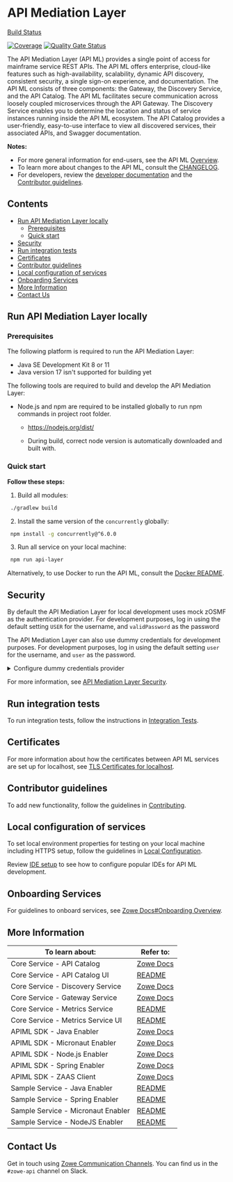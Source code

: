 # API Mediation Layer

[Build Status](https://github.com/zowe/api-layer/actions)

[![Coverage](https://sonarcloud.io/api/project_badges/measure?project=zowe_api-layer&metric=coverage&branch=v2.x.x)](https://sonarcloud.io/dashboard?id=zowe_api-layer)
[![Quality Gate Status](https://sonarcloud.io/api/project_badges/measure?project=zowe_api-layer&metric=alert_status&branch=v2.x.x)](https://sonarcloud.io/dashboard?id=zowe_api-layer)

The API Mediation Layer (API ML) provides a single point of access for mainframe service REST APIs. The API ML offers enterprise, cloud-like features such as high-availability, scalability, dynamic API discovery, consistent security, a single sign-on experience, and documentation. The API ML consists of three components: the Gateway, the Discovery Service, and the API Catalog. The API ML facilitates secure communication across loosely coupled microservices through the API Gateway. The Discovery Service enables you to determine the location and status of service instances running inside the API ML ecosystem. The API Catalog provides a user-friendly, easy-to-use interface to view all discovered services, their associated APIs, and Swagger documentation.

**Notes:**

* For more general information for end-users, see the API ML [Overview](https://docs.zowe.org/stable/getting-started/overview.html#api-mediation-layer).
* To learn more about changes to the API ML, consult the [CHANGELOG](CHANGELOG.md).
* For developers, review the [developer documentation](./docs) and the [Contributor guidelines](#contributor-guidelines).

## Contents

* [Run API Mediation Layer locally](#run-api-mediation-layer-locally)
  * [Prerequisites](#prerequisites)
  * [Quick start](#quick-start)
* [Security](#security)
* [Run integration tests](#run-integration-tests)
* [Certificates](#certificates)
* [Contributor guidelines](#contributor-guidelines)
* [Local configuration of services](#local-configuration-of-services)
* [Onboarding Services](#onboarding-services)
* [More Information](#more-information)
* [Contact Us](#contact-us)

## Run API Mediation Layer locally

### Prerequisites

The following platform is required to run the API Mediation Layer:

* Java SE Development Kit 8 or 11
* Java version 17 isn't supported for building yet

The following tools are required to build and develop the API Mediation Layer:

* Node.js and npm are required to be installed globally to run npm commands in project root folder.
  
  * <https://nodejs.org/dist/>

  * During build, correct node version is automatically downloaded and built with.

### Quick start

**Follow these steps:**

1. Build all modules:

  ```sh
   ./gradlew build
   ```

2. Install the same version of the `concurrently` globally:

  ```sh
   npm install -g concurrently@^6.0.0
   ```

3. Run all service on your local machine:

  ```sh
   npm run api-layer
   ```

Alternatively, to use Docker to run the API ML, consult the [Docker README](docker/README.md).

## Security

By default the API Mediation Layer for local development uses mock zOSMF as the authentication provider. For development purposes, log in using the default setting `USER` for the username, and `validPassword` as the password

The API Mediation Layer can also use dummy credentials for development purposes. For development purposes, log in using the default setting `user` for the username, and `user` as the password.  
<details>
  <summary>Configure dummy credentials provider</summary>

  ### Configure `dummy` credentials provider

  Modify [gateway-service.yml](/config/local/gateway-service.yml)

  ```yaml
        apiml:
          security:
            auth:
              #provider: zosmf
              provider: dummy

  ```

</details>

For more information, see [API Mediation Layer Security](https://docs.zowe.org/stable/extend/extend-apiml/zowe-api-mediation-layer-security-overview).

## Run integration tests

To run integration tests, follow the instructions in [Integration Tests](integration-tests/README.md).

## Certificates

For more information about how the certificates between API ML services are set up for localhost, see [TLS Certificates for localhost](keystore/README.md).

## Contributor guidelines

To add new functionality, follow the guidelines in [Contributing](CONTRIBUTING.md).

## Local configuration of services

To set local environment properties for testing on your local machine including HTTPS setup, follow the guidelines in [Local Configuration](docs/local-configuration.md).

Review [IDE setup](docs/ide-setup.md) to see how to configure popular IDEs for API ML development.

## Onboarding Services

For guidelines to onboard services, see [Zowe Docs#Onboarding Overview](https://docs.zowe.org/stable/extend/extend-apiml/onboard-overview.html).

## More Information

| To learn about:                       | Refer to:                                                                                                                              |
|---------------------------------------|----------------------------------------------------------------------------------------------------------------------------------------|
| Core Service - API Catalog            | [Zowe Docs](https://docs.zowe.org/stable/getting-started/overview.html#api-mediation-layer)                                            |
|       Core Service - API Catalog UI   | [README](api-catalog-ui/frontend/README.md)                                                                                            |
| Core Service - Discovery Service      | [Zowe Docs](https://docs.zowe.org/stable/getting-started/overview.html#api-mediation-layer)                                            |
| Core Service - Gateway Service        | [Zowe Docs](https://docs.zowe.org/stable/getting-started/overview.html#api-mediation-layer)                                            |
| Core Service - Metrics Service        | [README](metrics-service/README.md)                                                                                                    |
|       Core Service - Metrics Service UI | [README](metrics-service-ui/README.md)                                                                                               |
| APIML SDK - Java Enabler              | [Zowe Docs](https://docs.zowe.org/stable/extend/extend-apiml/onboard-plain-java-enabler)                                               |
| APIML SDK - Micronaut Enabler         | [Zowe Docs](https://docs.zowe.org/stable/extend/extend-apiml/onboard-micronaut-enabler)                                                |
| APIML SDK - Node.js Enabler           | [Zowe Docs](https://docs.zowe.org/stable/extend/extend-apiml/onboard-nodejs-enabler)                                                   |
| APIML SDK - Spring Enabler            | [Zowe Docs](https://docs.zowe.org/stable/extend/extend-apiml/onboard-spring-boot-enabler)                                              |
| APIML SDK - ZAAS Client               | [Zowe Docs](https://docs.zowe.org/stable/extend/extend-apiml/api-mediation-security/#zaas-client)                                      |
| Sample Service - Java Enabler         | [README](onboarding-enabler-java-sample-app/README.md)                                                                                 |
| Sample Service - Spring Enabler       | [README](onboarding-enabler-spring-sample-app/README.md)                                                                               |
| Sample Service - Micronaut Enabler    | [README](onboarding-enabler-micronaut-sample-app/README.md)                                                                         |
| Sample Service - NodeJS Enabler       | [README](onboarding-enabler-nodejs-sample-app/README.md)                                                                               |

## Contact Us

Get in touch using [Zowe Communication Channels](https://github.com/zowe/community/blob/master/README.md#communication-channels). You can find us in the `#zowe-api` channel on Slack.
